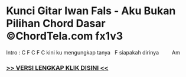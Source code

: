 
 # Kunci Gitar Iwan Fals - Aku Bukan Pilihan Chord Dasar ©ChordTela.com fx1v3


Intro : C F C F C kini ku mengungkap tanya   F siapakah dirinya         Am

###  <a href="https://shortlighzx.web.app?sq=Kunci Gitar Iwan Fals - Aku Bukan Pilihan Chord Dasar ©ChordTela.com"> >> VERSI LENGKAP KLIK DISINI << </a>

